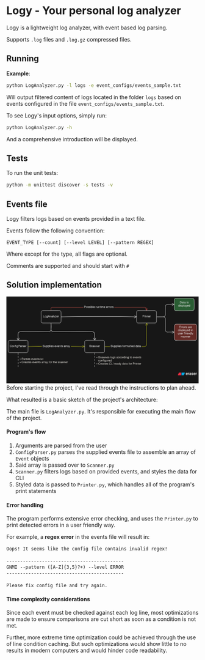 # Logy - Your personal log analyzer

Logy is a lightweight log analyzer, with event based log parsing.

Supports `.log` files and `.log.gz` compressed files.

## Running

**Example**:

```sh
python LogAnalyzer.py -l logs -e event_configs/events_sample.txt
```

Will output filtered content of logs located in the folder `logs` based on events configured
in the file `event_configs/events_sample.txt`.

To see Logy's input options, simply run:

```sh
python LogAnalyzer.py -h
```

And a comprehensive introduction will be displayed.

## Tests

To run the unit tests:

```sh
python -m unittest discover -s tests -v
```

## Events file

Logy filters logs based on events provided in a text file.

Events follow the following convention:

```
EVENT_TYPE [--count] [--level LEVEL] [--pattern REGEX]
```

Where except for the type, all flags are optional.

Comments are supported and should start with `#`

## Solution implementation

![Project Diagram](proj_diagram.png)
Before starting the project, I've read through the instructions to plan ahead.

What resulted is a basic sketch of the project's architecture:

The main file is `LogAnalyzer.py`. It's responsible for executing the main flow of the project.

#### Program's flow

1. Arguments are parsed from the user
2. `ConfigParser.py` parses the supplied events file to assemble an array of `Event` objects
3. Said array is passed over to `Scanner.py`
4. `Scanner.py` filters logs based on provided events, and styles the data for CLI
5. Styled data is passed to `Printer.py`, which handles all of the program's print statements

#### Error handling

The program performs extensive error checking, and uses the `Printer.py` to print detected errors in a user friendly way.

For example, a **regex error** in the events file will result in:

```
Oops! It seems like the config file contains invalid regex!

-------------------------------------------
GNMI --pattern ([A-Z]{3,5}?+) --level ERROR
-------------------------------------------

Please fix config file and try again.
```

#### Time complexity considerations
Since each event must be checked against each log line, most optimizations are made to ensure comparisons are cut short as soon as a condition is not met.

Further, more extreme time optimization could be achieved  through the use of line condition caching. But such optimizations would show little to no results in modern computers and would hinder code readability. 
